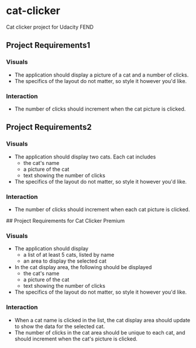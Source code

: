# cat-clicker
Cat clicker project for Udacity FEND

## Project Requirements1
### Visuals
* The application should display a picture of a cat and a number of clicks.
* The specifics of the layout do not matter, so style it however you'd like.
### Interaction
* The number of clicks should increment when the cat picture is clicked.

## Project Requirements2
### Visuals
* The application should display two cats. Each cat includes
  * the cat's name
  * a picture of the cat
  * text showing the number of clicks
* The specifics of the layout do not matter, so style it however you'd like.
### Interaction
* The number of clicks should increment when each cat picture is clicked.

## Project Requirements for Cat Clicker Premium
### Visuals
* The application should display
  * a list of at least 5 cats, listed by name
  * an area to display the selected cat
* In the cat display area, the following should be displayed
  * the cat's name
  * a picture of the cat
  * text showing the number of clicks
* The specifics of the layout do not matter, so style it however you'd like.
### Interaction
* When a cat name is clicked in the list, the cat display area should update to show the data for the selected cat.
* The number of clicks in the cat area should be unique to each cat, and should increment when the cat's picture is clicked.
